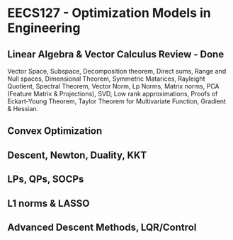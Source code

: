 # EECS127 - Optimization Models in Engineering

## Linear Algebra & Vector Calculus Review - Done
Vector Space, Subspace, Decomposition theorem, Direct sums, Range and Null spaces, Dimensional Theorem, Symmetric Matarices, Rayleight Quotient, Spectral Theorem, Vector Norm, Lp Norms, Matrix norms, PCA (Feature Matrix & Projections), SVD, Low rank approximations, Proofs of Eckart-Young Theorem, Taylor Theorem for Multivariate Function, Gradient & Hessian.
## Convex Optimization 
## Descent, Newton, Duality, KKT 
## LPs, QPs, SOCPs
## L1 norms & LASSO
## Advanced Descent Methods, LQR/Control
